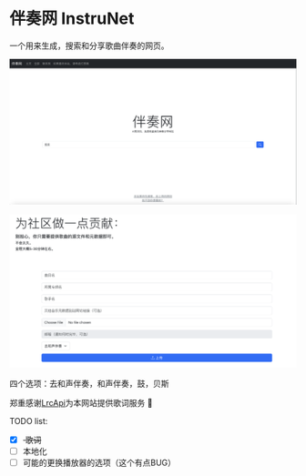 # 伴奏网 InstruNet

一个用来生成，搜索和分享歌曲伴奏的网页。

![网页大概](Showcase%201.png)

![上传](Showcase%202.png)

四个选项：去和声伴奏，和声伴奏，鼓，贝斯

郑重感谢[LrcApi](https://github.com/HisAtri/LrcApi)为本网站提供歌词服务 🫡

TODO list: 

- [x] <span style="text-decoration: line-through;"> 歌词</span> 
- [ ] 本地化
- [ ] 可能的更换播放器的选项（这个有点BUG）
